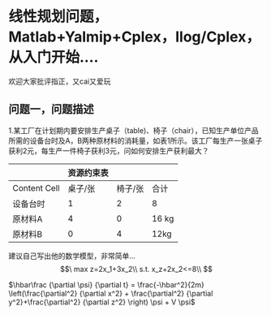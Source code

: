 线性规划问题，Matlab+Yalmip+Cplex，Ilog/Cplex，从入门开始....<br>
==

欢迎大家批评指正，又cai又爱玩  

问题一，问题描述<br>
--
1.某工厂在计划期内要安排生产桌子（table)、椅子（chair），已知生产单位产品所需的设备台时及A，B两种原材料的消耗量，如表1所示。该工厂每生产一张桌子获利2元，每生产一件椅子获利3元，问如何安排生产获利最大？

|    | 资源约束表 |    |   |
| ------------- | ------------- | ------------- | ------------- |
| Content Cell  | 桌子/张  | 椅子/张  | 合计  |
| 设备台时  | 1  | 2  | 8  |
| 原材料A  | 4  | 0  | 16 kg |
| 原材料B  | 0  | 4  | 12kg  |

建议自己写出他的数学模型，非常简单...<br>
$$\
max z=2x_1+3x_2\\
s.t.  x_z+2x_2<=8\\
$$

$\hbar\frac
{\partial \psi}
{\partial t}
= \frac{-\hbar^2}{2m} \left(\frac{\partial^2}
{\partial x^2} + \frac{\partial^2}
{\partial y^2}+\frac{\partial^2}
{\partial z^2}
\right) \psi + V \psi$
